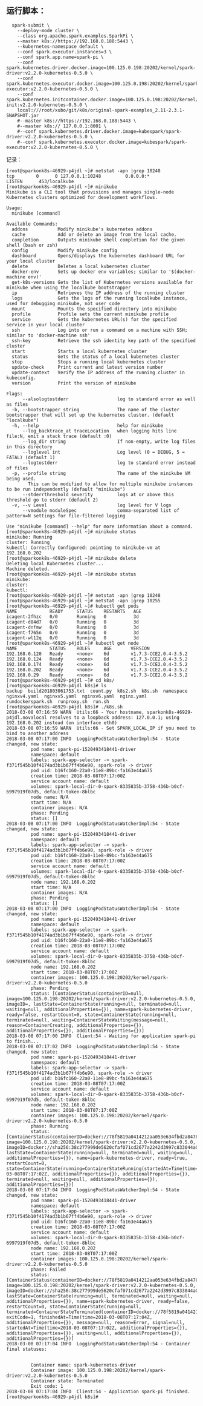 ## 运行脚本：

	  spark-submit \
	    --deploy-mode cluster \
	    --class org.apache.spark.examples.SparkPi \
	    --master k8s://https://192.168.0.188:5443 \
	    --kubernetes-namespace default \
	    --conf spark.executor.instances=3 \
	    --conf spark.app.name=spark-pi \
	    --conf spark.kubernetes.driver.docker.image=100.125.0.198:20202/kernel/spark-driver:v2.2.0-kubernetes-0.5.0 \
	    --conf spark.kubernetes.executor.docker.image=100.125.0.198:20202/kernel/spark-executor:v2.2.0-kubernetes-0.5.0 \
	    --conf spark.kubernetes.initcontainer.docker.image=100.125.0.198:20202/kernel/spark-init:v2.2.0-kubernetes-0.5.0 \
	    local:///root/xubo/git/k8s/original-spark-examples_2.11-2.3.1-SNAPSHOT.jar
	    #--master k8s://https://192.168.0.188:5443 \
	    #--master k8s:// 127.0.0.1:8001 \
	    #--conf spark.kubernetes.driver.docker.image=kubespark/spark-driver:v2.2.0-kubernetes-0.5.0 \
	    #--conf spark.kubernetes.executor.docker.image=kubespark/spark-executor:v2.2.0-kubernetes-0.5.0 \

    
记录：

    [root@sparkonk8s-46929-p4jdl ~]# netstat -apn |grep 10248
    tcp        0      0 127.0.0.1:10248         0.0.0.0:*               LISTEN      453/localkube
    [root@sparkonk8s-46929-p4jdl ~]# minikube
    Minikube is a CLI tool that provisions and manages single-node Kubernetes clusters optimized for development workflows.

    Usage:
      minikube [command]

    Available Commands:
      addons           Modify minikube's kubernetes addons
      cache            Add or delete an image from the local cache.
      completion       Outputs minikube shell completion for the given shell (bash or zsh)
      config           Modify minikube config
      dashboard        Opens/displays the kubernetes dashboard URL for your local cluster
      delete           Deletes a local kubernetes cluster
      docker-env       Sets up docker env variables; similar to '$(docker-machine env)'
      get-k8s-versions Gets the list of Kubernetes versions available for minikube when using the localkube bootstrapper
      ip               Retrieves the IP address of the running cluster
      logs             Gets the logs of the running localkube instance, used for debugging minikube, not user code
      mount            Mounts the specified directory into minikube
      profile          Profile sets the current minikube profile
      service          Gets the kubernetes URL(s) for the specified service in your local cluster
      ssh              Log into or run a command on a machine with SSH; similar to 'docker-machine ssh'
      ssh-key          Retrieve the ssh identity key path of the specified cluster
      start            Starts a local kubernetes cluster
      status           Gets the status of a local kubernetes cluster
      stop             Stops a running local kubernetes cluster
      update-check     Print current and latest version number
      update-context   Verify the IP address of the running cluster in kubeconfig.
      version          Print the version of minikube

    Flags:
          --alsologtostderr                  log to standard error as well as files
      -b, --bootstrapper string              The name of the cluster bootstrapper that will set up the kubernetes cluster. (default "localkube")
      -h, --help                             help for minikube
          --log_backtrace_at traceLocation   when logging hits line file:N, emit a stack trace (default :0)
          --log_dir string                   If non-empty, write log files in this directory
          --loglevel int                     Log level (0 = DEBUG, 5 = FATAL) (default 1)
          --logtostderr                      log to standard error instead of files
      -p, --profile string                   The name of the minikube VM being used.
            This can be modified to allow for multiple minikube instances to be run independently (default "minikube")
          --stderrthreshold severity         logs at or above this threshold go to stderr (default 2)
      -v, --v Level                          log level for V logs
          --vmodule moduleSpec               comma-separated list of pattern=N settings for file-filtered logging

    Use "minikube [command] --help" for more information about a command.
    [root@sparkonk8s-46929-p4jdl ~]# minikube status
    minikube: Running
    cluster: Running
    kubectl: Correctly Configured: pointing to minikube-vm at 192.168.0.202
    [root@sparkonk8s-46929-p4jdl ~]# minikube delete
    Deleting local Kubernetes cluster...
    Machine deleted.
    [root@sparkonk8s-46929-p4jdl ~]# minikube status
    minikube:
    cluster:
    kubectl:
    [root@sparkonk8s-46929-p4jdl ~]# netstat -apn |grep 10248
    [root@sparkonk8s-46929-p4jdl ~]# netstat -apn |grep 10255
    [root@sparkonk8s-46929-p4jdl ~]# kubectl get pods
    NAME            READY     STATUS    RESTARTS   AGE
    icagent-2fhzc   0/0       Running   0          3d
    icagent-d84d7   0/0       Running   0          3d
    icagent-dnfmw   0/0       Running   0          3d
    icagent-f765n   0/0       Running   0          3d
    icagent-wl12q   0/0       Running   0          3d
    [root@sparkonk8s-46929-p4jdl ~]# kubectl get node
    NAME            STATUS    ROLES     AGE       VERSION
    192.168.0.120   Ready     <none>    6d        v1.7.3-CCE2.0.4-3.5.2
    192.168.0.124   Ready     <none>    6d        v1.7.3-CCE2.0.4-3.5.2
    192.168.0.174   Ready     <none>    6d        v1.7.3-CCE2.0.4-3.5.2
    192.168.0.202   Ready     <none>    6d        v1.7.3-CCE2.0.4-3.5.2
    192.168.0.29    Ready     <none>    6d        v1.7.3-CCE2.0.4-3.5.2
    [root@sparkonk8s-46929-p4jdl ~]# cd k8s/
    [root@sparkonk8s-46929-p4jdl k8s]# ls
    backup  build201803061753.txt  count.py  k8s2.sh  k8s.sh  namespace  nginxv4.yaml  nginxv5.yaml  nginxv6.yaml  nginx.yaml  rundockerspark.sh  runproxy.sh  run.sh
    [root@sparkonk8s-46929-p4jdl k8s]# ./k8s.sh
    2018-03-08 07:16:59 WARN  Utils:66 - Your hostname, sparkonk8s-46929-p4jdl.novalocal resolves to a loopback address: 127.0.0.1; using 192.168.0.202 instead (on interface eth0)
    2018-03-08 07:16:59 WARN  Utils:66 - Set SPARK_LOCAL_IP if you need to bind to another address
    2018-03-08 07:17:00 INFO  LoggingPodStatusWatcherImpl:54 - State changed, new state:
             pod name: spark-pi-1520493418441-driver
             namespace: default
             labels: spark-app-selector -> spark-f371f545b10f4174ad3b1b67ff4b6e90, spark-role -> driver
             pod uid: b16fc160-22a0-11e8-89bc-fa163e44a675
             creation time: 2018-03-08T07:17:00Z
             service account name: default
             volumes: spark-local-dir-0-spark-8335835b-3758-436b-b0cf-6997919f07d5, default-token-8blbc
             node name: N/A
             start time: N/A
             container images: N/A
             phase: Pending
             status: []
    2018-03-08 07:17:00 INFO  LoggingPodStatusWatcherImpl:54 - State changed, new state:
             pod name: spark-pi-1520493418441-driver
             namespace: default
             labels: spark-app-selector -> spark-f371f545b10f4174ad3b1b67ff4b6e90, spark-role -> driver
             pod uid: b16fc160-22a0-11e8-89bc-fa163e44a675
             creation time: 2018-03-08T07:17:00Z
             service account name: default
             volumes: spark-local-dir-0-spark-8335835b-3758-436b-b0cf-6997919f07d5, default-token-8blbc
             node name: 192.168.0.202
             start time: N/A
             container images: N/A
             phase: Pending
             status: []
    2018-03-08 07:17:00 INFO  LoggingPodStatusWatcherImpl:54 - State changed, new state:
             pod name: spark-pi-1520493418441-driver
             namespace: default
             labels: spark-app-selector -> spark-f371f545b10f4174ad3b1b67ff4b6e90, spark-role -> driver
             pod uid: b16fc160-22a0-11e8-89bc-fa163e44a675
             creation time: 2018-03-08T07:17:00Z
             service account name: default
             volumes: spark-local-dir-0-spark-8335835b-3758-436b-b0cf-6997919f07d5, default-token-8blbc
             node name: 192.168.0.202
             start time: 2018-03-08T07:17:00Z
             container images: 100.125.0.198:20202/kernel/spark-driver:v2.2.0-kubernetes-0.5.0
             phase: Pending
             status: [ContainerStatus(containerID=null, image=100.125.0.198:20202/kernel/spark-driver:v2.2.0-kubernetes-0.5.0, imageID=, lastState=ContainerState(running=null, terminated=null, waiting=null, additionalProperties={}), name=spark-kubernetes-driver, ready=false, restartCount=0, state=ContainerState(running=null, terminated=null, waiting=ContainerStateWaiting(message=null, reason=ContainerCreating, additionalProperties={}), additionalProperties={}), additionalProperties={})]
    2018-03-08 07:17:00 INFO  Client:54 - Waiting for application spark-pi to finish...
    2018-03-08 07:17:02 INFO  LoggingPodStatusWatcherImpl:54 - State changed, new state:
             pod name: spark-pi-1520493418441-driver
             namespace: default
             labels: spark-app-selector -> spark-f371f545b10f4174ad3b1b67ff4b6e90, spark-role -> driver
             pod uid: b16fc160-22a0-11e8-89bc-fa163e44a675
             creation time: 2018-03-08T07:17:00Z
             service account name: default
             volumes: spark-local-dir-0-spark-8335835b-3758-436b-b0cf-6997919f07d5, default-token-8blbc
             node name: 192.168.0.202
             start time: 2018-03-08T07:17:00Z
             container images: 100.125.0.198:20202/kernel/spark-driver:v2.2.0-kubernetes-0.5.0
             phase: Running
             status: [ContainerStatus(containerID=docker://78f5819a0414212aa053e634fbd2a847882b2d3c92dc633d3de87355f77c7831, image=100.125.0.198:20202/kernel/spark-driver:v2.2.0-kubernetes-0.5.0, imageID=docker://sha256:38c277999de5620cfaf071cd2677a2242d3997c833044a02164dba001681c48f, lastState=ContainerState(running=null, terminated=null, waiting=null, additionalProperties={}), name=spark-kubernetes-driver, ready=true, restartCount=0, state=ContainerState(running=ContainerStateRunning(startedAt=Time(time=2018-03-08T07:17:02Z, additionalProperties={}), additionalProperties={}), terminated=null, waiting=null, additionalProperties={}), additionalProperties={})]
    2018-03-08 07:17:04 INFO  LoggingPodStatusWatcherImpl:54 - State changed, new state:
             pod name: spark-pi-1520493418441-driver
             namespace: default
             labels: spark-app-selector -> spark-f371f545b10f4174ad3b1b67ff4b6e90, spark-role -> driver
             pod uid: b16fc160-22a0-11e8-89bc-fa163e44a675
             creation time: 2018-03-08T07:17:00Z
             service account name: default
             volumes: spark-local-dir-0-spark-8335835b-3758-436b-b0cf-6997919f07d5, default-token-8blbc
             node name: 192.168.0.202
             start time: 2018-03-08T07:17:00Z
             container images: 100.125.0.198:20202/kernel/spark-driver:v2.2.0-kubernetes-0.5.0
             phase: Failed
             status: [ContainerStatus(containerID=docker://78f5819a0414212aa053e634fbd2a847882b2d3c92dc633d3de87355f77c7831, image=100.125.0.198:20202/kernel/spark-driver:v2.2.0-kubernetes-0.5.0, imageID=docker://sha256:38c277999de5620cfaf071cd2677a2242d3997c833044a02164dba001681c48f, lastState=ContainerState(running=null, terminated=null, waiting=null, additionalProperties={}), name=spark-kubernetes-driver, ready=false, restartCount=0, state=ContainerState(running=null, terminated=ContainerStateTerminated(containerID=docker://78f5819a0414212aa053e634fbd2a847882b2d3c92dc633d3de87355f77c7831, exitCode=1, finishedAt=Time(time=2018-03-08T07:17:04Z, additionalProperties={}), message=null, reason=Error, signal=null, startedAt=Time(time=2018-03-08T07:17:02Z, additionalProperties={}), additionalProperties={}), waiting=null, additionalProperties={}), additionalProperties={})]
    2018-03-08 07:17:04 INFO  LoggingPodStatusWatcherImpl:54 - Container final statuses:


             Container name: spark-kubernetes-driver
             Container image: 100.125.0.198:20202/kernel/spark-driver:v2.2.0-kubernetes-0.5.0
             Container state: Terminated
             Exit code: 1
    2018-03-08 07:17:04 INFO  Client:54 - Application spark-pi finished.
    [root@sparkonk8s-46929-p4jdl k8s]#
